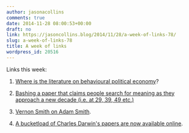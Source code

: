 ```yaml
---
author: jasonacollins
comments: true
date: 2014-11-28 08:00:53+00:00
draft: no
link: https://jasoncollins.blog/2014/11/28/a-week-of-links-78/
slug: a-week-of-links-78
title: A week of links
wordpress_id: 20516
---
```


Links this week:






	
  1. [Where is the literature on behavioural political economy](http://johnhcochrane.blogspot.com.au/2014/11/behavioral-political-economy.html)?

	
  2. [Bashing a paper that claims people search for meaning as they approach a new decade (i.e. at 29, 39, 49 etc.)](http://andrewgelman.com/2014/11/24/oh-go/)

	
  3. [Vernon Smith on Adam Smith](http://www.econtalk.org/archives/2014/11/smith_lessons_w.html).

	
  4. [A bucketload of Charles Darwin's papers are now available online](http://www.lib.cam.ac.uk/newspublishing/detail.php?news=452).


